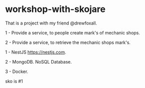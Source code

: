 # workshop-with-skojare
That is a project with my friend  @drewfoxall.


1 - Provide a service, to people create mark's of mechanic shops.

2 - Provide a service, to retrieve the mechanic shops mark's.



1 - NestJS  https://nestjs.com.

2 - MongoDB. NoSQL Database.

3 - Docker.

sko is #1 

